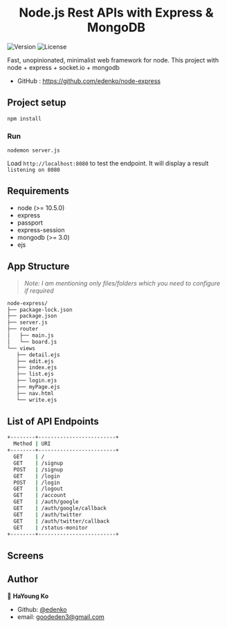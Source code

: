 <h1 align="center">Node.js Rest APIs with Express & MongoDB</h1>
<p>
  <img alt="Version" src="https://img.shields.io/badge/version-0.5.0-blue.svg?cacheSeconds=2592000" />
  <img alt="License" src="https://img.shields.io/badge/License-MIT-yellow.svg"/>
</p>

Fast, unopinionated, minimalist web framework for node.
This project with node + express + socket.io + mongodb
* GitHub : https://github.com/edenko/node-express

## Project setup
```
npm install
```

### Run
```
nodemon server.js
```
Load `http://localhost:8080` to test the endpoint. It will display a result `listening on 8080`

## Requirements
* node (>= 10.5.0)
* express
* passport
* express-session
* mongodb (>= 3.0)
* ejs

## App Structure
> _Note: I am mentioning only files/folders which you need to configure if required_
 ```bash
node-express/
├── package-lock.json
├── package.json
├── server.js
├── router
│   ├── main.js
│   └── board.js
└── views
    ├── detail.ejs
    ├── edit.ejs
    ├── index.ejs
    ├── list.ejs
    ├── login.ejs
    ├── myPage.ejs
    ├── nav.html
    └── write.ejs
 ```

## List of API Endpoints

```sh
+--------+-------------------------+
  Method | URI
+--------+-------------------------+
  GET    | /
  GET    | /signup
  POST   | /signup
  GET    | /login
  POST   | /login
  GET    | /logout
  GET    | /account
  GET    | /auth/google
  GET    | /auth/google/callback
  GET    | /auth/twitter
  GET    | /auth/twitter/callback
  GET    | /status-monitor
+--------+-------------------------+
```

## Screens

## Author
👤 **HaYoung Ko**

* Github: [@edenko](https://github.com/edenko)
* email: goodeden3@gmail.com